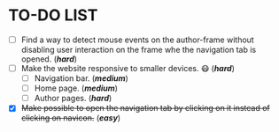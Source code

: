 # TO-DO LIST
- [ ] Find a way to detect mouse events on the author-frame without
disabling user interaction on the frame whe the navigation tab is
opened. (___hard___)
- [ ] Make the website responsive to smaller devices. :mask: (___hard___)
  - [ ] Navigation bar. (___medium___)
  - [ ] Home page. (___medium___)
  - [ ] Author pages. (___hard___)
- [X] ~~Make possible to open the navigation tab by clicking on it
instead of clicking on navicon.~~ (___easy___)
